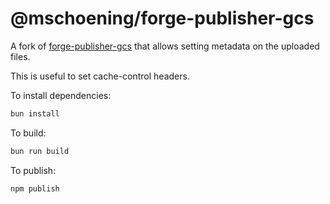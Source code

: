 # @mschoening/forge-publisher-gcs

A fork of [forge-publisher-gcs](https://github.com/electron/forge/tree/main/packages/publisher/gcs) that allows setting metadata on the uploaded files.

This is useful to set cache-control headers.

To install dependencies:

```bash
bun install
```

To build:

```bash
bun run build
```

To publish:

```bash
npm publish
```
